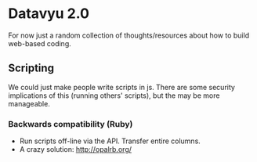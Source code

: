 # Datavyu 2.0

For now just a random collection of thoughts/resources about how to build web-based coding.

## Scripting

We could just make people write scripts in js.
There are some security implications of this (running others' scripts), but the may be more manageable.

### Backwards compatibility (Ruby)

* Run scripts off-line via the API.  Transfer entire columns.
* A crazy solution: http://opalrb.org/
